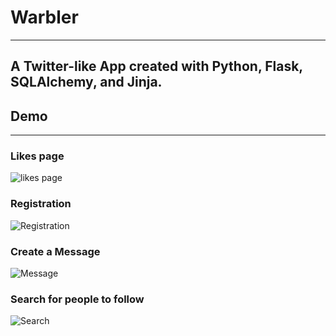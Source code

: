 # Warbler
---
A Twitter-like App created with Python, Flask, SQLAlchemy, and Jinja.
---
## Demo
---
### Likes page
![likes page](https://cdn.discordapp.com/attachments/219920725908127744/885239702729424956/unknown.png)

### Registration
![Registration](https://cdn.discordapp.com/attachments/219920725908127744/885268792752615444/registration-demo.gif)

### Create a Message
![Message](https://cdn.discordapp.com/attachments/219920725908127744/885268509653868615/message-demo.gif)

### Search for people to follow
![Search](https://cdn.discordapp.com/attachments/219920725908127744/885265498139426826/unknown.png)

